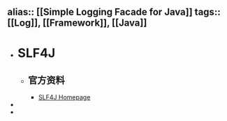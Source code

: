 alias:: [[Simple Logging Facade for Java]]
tags:: [[Log]], [[Framework]], [[Java]]
---

- # SLF4J
	- ## 官方资料
		- [SLF4J Homepage](https://www.slf4j.org/)
-
-